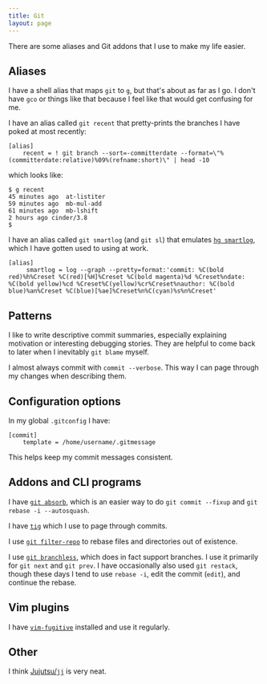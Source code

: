 ```yaml
---
title: Git
layout: page
---
```


There are some aliases and Git addons that I use to make my life easier.

## Aliases

I have a shell alias that maps `git` to `g`, but that's about as far as I go. I
don't have `gco` or things like that because I feel like that would get
confusing for me.

I have an alias called `git recent` that pretty-prints the branches I have
poked at most recently:

```
[alias]
	recent = ! git branch --sort=-committerdate --format=\"%(committerdate:relative)%09%(refname:short)\" | head -10
```

which looks like:

```
$ g recent
45 minutes ago	at-listiter
59 minutes ago	mb-mul-add
61 minutes ago	mb-lshift
2 hours ago	cinder/3.8
$
```

I have an alias called `git smartlog` (and `git sl`) that emulates [`hg
smartlog`](https://www.mercurial-scm.org/wiki/SmartlogExtension), which I have
gotten used to using at work.

```
[alias]
	 smartlog = log --graph --pretty=format:'commit: %C(bold red)%h%Creset %C(red)[%H]%Creset %C(bold magenta)%d %Creset%ndate: %C(bold yellow)%cd %Creset%C(yellow)%cr%Creset%nauthor: %C(bold blue)%an%Creset %C(blue)[%ae]%Creset%n%C(cyan)%s%n%Creset'
```

## Patterns

I like to write descriptive commit summaries, especially explaining motivation
or interesting debugging stories. They are helpful to come back to later when I
inevitably `git blame` myself.

I almost always commit with `commit --verbose`. This way I can page through my
changes when describing them.

## Configuration options

In my global `.gitconfig` I have:

```
[commit]
	template = /home/username/.gitmessage
```

This helps keep my commit messages consistent.

## Addons and CLI programs

I have [`git absorb`](https://github.com/tummychow/git-absorb), which is an
easier way to do `git commit --fixup` and `git rebase -i --autosquash`.

I have [`tig`](https://github.com/jonas/tig) which I use to page through
commits.

I use [`git filter-repo`](https://github.com/newren/git-filter-repo) to rebase
files and directories out of existence.

I use [`git branchless`](https://github.com/arxanas/git-branchless), which does
in fact support branches. I use it primarily for `git next` and `git prev`. I
have occasionally also used `git restack`, though these days I tend to use
`rebase -i`, edit the commit (`edit`), and continue the rebase.

## Vim plugins

I have [`vim-fugitive`](https://github.com/tpope/vim-fugitive) installed and
use it regularly.

## Other

I think [Jujutsu/`jj`](https://github.com/martinvonz/jj) is very neat.
